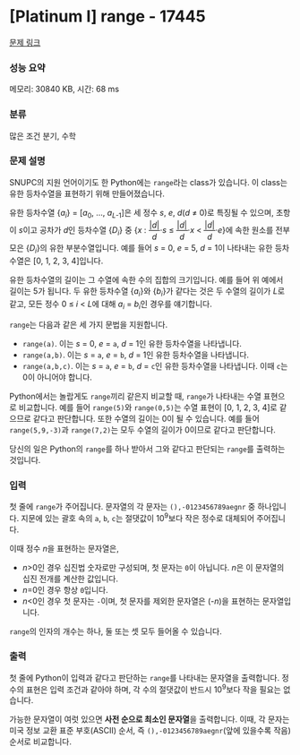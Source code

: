 # [Platinum I] range - 17445 

[문제 링크](https://www.acmicpc.net/problem/17445) 

### 성능 요약

메모리: 30840 KB, 시간: 68 ms

### 분류

많은 조건 분기, 수학

### 문제 설명

<p>SNUPC의 지원 언어이기도 한 Python에는 <code>range</code>라는 class가 있습니다. 이 class는 유한 등차수열을 표현하기 위해 만들어졌습니다.</p>

<p>유한 등차수열 {<span style="font-style: italic;">a</span><sub><span style="font-style: italic;">i</span></sub>} = [<span style="font-style: italic;">a</span><sub>0</sub>, …, <span style="font-style: italic;">a</span><sub><span style="font-style: italic;">L</span>-1</sub>]은 세 정수 <span style="font-style: italic;">s</span>, <span style="font-style: italic;">e</span>, <span style="font-style: italic;">d</span>(<span style="font-style: italic;">d</span> ≠ 0)로 특징될 수 있으며, 초항이 <span style="font-style: italic;">s</span>이고 공차가 <span style="font-style: italic;">d</span>인 등차수열 {<span style="font-style: italic;">D</span><sub><span style="font-style: italic;">i</span></sub>} 중 {<span style="font-style: italic;">x </span>: <span style="display: inline-block; position: relative; vertical-align: middle; letter-spacing: 0.001em; text-align: center;"><span style="display: block; padding: 0.1em;">|<span style="font-style: italic;">d</span>|</span><span style="display: none; padding: 0.1em;">/</span><span style="display: block; padding: 0.1em; border-top: thin solid black;"><span style="font-style: italic;">d</span></span></span>·<span style="font-style: italic;">s</span> ≤ <span style="display: inline-block; position: relative; vertical-align: middle; letter-spacing: 0.001em; text-align: center;"><span style="display: block; padding: 0.1em;">|<span style="font-style: italic;">d</span>|</span><span style="display: none; padding: 0.1em;">/</span><span style="display: block; padding: 0.1em; border-top: thin solid black;"><span style="font-style: italic;">d</span></span></span>·<span style="font-style: italic;">x</span> < <span style="display: inline-block; position: relative; vertical-align: middle; letter-spacing: 0.001em; text-align: center;"><span style="display: block; padding: 0.1em;">|<span style="font-style: italic;">d</span>|</span><span style="display: none; padding: 0.1em;">/</span><span style="display: block; padding: 0.1em; border-top: thin solid black;"><span style="font-style: italic;">d</span></span></span>·<span style="font-style: italic;">e</span>}에 속한 원소를 전부 모은 {<span style="font-style: italic;">D</span><sub><span style="font-style: italic;">i</span></sub>}의 유한 부분수열입니다. 예를 들어 <span style="font-style: italic;">s</span> = 0, <span style="font-style: italic;">e</span> = 5, <span style="font-style: italic;">d</span> = 1이 나타내는 유한 등차수열은 [0, 1, 2, 3, 4]입니다.</p>

<p>유한 등차수열의 길이는 그 수열에 속한 수의 집합의 크기입니다. 예를 들어 위 예에서 길이는 5가 됩니다. 두 유한 등차수열 {<span style="font-style: italic;">a</span><sub><span style="font-style: italic;">i</span></sub>}와 {<span style="font-style: italic;">b</span><sub><span style="font-style: italic;">i</span></sub>}가 같다는 것은 두 수열의 길이가 <span style="font-style: italic;">L</span>로 같고, 모든 정수 0 ≤ <span style="font-style: italic;">i</span> < <span style="font-style: italic;">L</span>에 대해 <span style="font-style: italic;">a</span><sub><span style="font-style: italic;">i</span></sub> = <span style="font-style: italic;">b</span><sub><span style="font-style: italic;">i</span></sub>인 경우를 얘기합니다.</p>

<p><code>range</code>는 다음과 같은 세 가지 문법을 지원합니다.</p>

<ul>
	<li><code>range(a)</code>. 이는 <span style="font-style: italic;">s</span> = 0, <span style="font-style: italic;">e</span> = <code>a</code>, <span style="font-style: italic;">d</span> = 1인 유한 등차수열을 나타냅니다.</li>
	<li><code>range(a,b)</code>. 이는 <span style="font-style: italic;">s</span> = <code>a</code>, <span style="font-style: italic;">e</span> = <code>b</code>, <span style="font-style: italic;">d</span> = 1인 유한 등차수열을 나타냅니다.</li>
	<li><code>range(a,b,c)</code>. 이는 <span style="font-style: italic;">s</span> = <code>a</code>, <span style="font-style: italic;">e</span> = <code>b</code>, <span style="font-style: italic;">d</span> = <code>c</code>인 유한 등차수열을 나타냅니다. 이때 <code>c</code>는 0이 아니어야 합니다.</li>
</ul>

<p>Python에서는 놀랍게도 <code>range</code>끼리 같은지 비교할 때, <code>range</code>가 나타내는 수열 표현으로 비교합니다. 예를 들어 <code>range(5)</code>와 <code>range(0,5)</code>는 수열 표현이 [0, 1, 2, 3, 4]로 같으므로 같다고 판단합니다. 또한 수열의 길이는 0이 될 수 있습니다. 예를 들어 <code>range(5,9,-3)</code>과 <code>range(7,2)</code>는 모두 수열의 길이가 0이므로 같다고 판단합니다.</p>

<p>당신의 일은 Python의 <code>range</code>를 하나 받아서 그와 같다고 판단되는 <code>range</code>를 출력하는 것입니다.</p>

### 입력 

 <p>첫 줄에 <code>range</code>가 주어집니다. 문자열의 각 문자는 <code>(),-0123456789aegnr</code> 중 하나입니다. 지문에 있는 괄호 속의 <code>a</code>, <code>b</code>, <code>c</code>는 절댓값이 10<sup>9</sup>보다 작은 정수로 대체되어 주어집니다.</p>

<p>이때 정수 <span style="font-style: italic;">n</span>을 표현하는 문자열은,</p>

<ul>
	<li><span style="font-style: italic;">n</span>>0인 경우 십진법 숫자로만 구성되며, 첫 문자는 <code>0</code>이 아닙니다. <span style="font-style: italic;">n</span>은 이 문자열의 십진 전개를 계산한 값입니다.</li>
	<li><span style="font-style: italic;">n</span>=0인 경우 항상 <code>0</code>입니다.</li>
	<li><span style="font-style: italic;">n</span><0인 경우 첫 문자는 <code>-</code>이며, 첫 문자를 제외한 문자열은 (-<span style="font-style: italic;">n</span>)을 표현하는 문자열입니다.</li>
</ul>

<p><code>range</code>의 인자의 개수는 하나, 둘 또는 셋 모두 들어올 수 있습니다.</p>

### 출력 

 <p>첫 줄에 Python이 입력과 같다고 판단하는 <code>range</code>를 나타내는 문자열을 출력합니다. 정수의 표현은 입력 조건과 같아야 하며, 각 수의 절댓값이 반드시 10<sup>9</sup>보다 작을 필요는 없습니다.</p>

<p>가능한 문자열이 여럿 있으면 <strong>사전 순으로 최소인 문자열</strong>을 출력합니다. 이때, 각 문자는 미국 정보 교환 표준 부호(ASCII) 순서, 즉 <code>(),-0123456789aegnr</code>(앞에 있을수록 작음) 순서로 비교합니다.</p>

